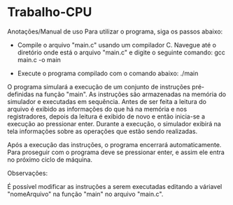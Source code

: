 # Trabalho-CPU
Anotações/Manual de uso
Para utilizar o programa, siga os passos abaixo:

- Compile o arquivo "main.c" usando um compilador C. Navegue até o diretório onde está o arquivo "main.c" e digite o seguinte comando:
   gcc main.c -o main

- Execute o programa compilado com o comando abaixo:
    ./main

O programa simulará a execução de um conjunto de instruções pré-definidas na função "main". As instruções são armazenadas na memória do simulador e executadas em sequência. Antes de ser feita a leitura do arquivo é exibido as informações do que há na memória e nos registradores, depois da leitura é exibido de novo e então inicia-se a execução ao pressionar enter. Durante a execução, o simulador exibirá na tela informações sobre as operações que estão sendo realizadas.

Após a execução das instruções, o programa encerrará automaticamente. Para proseguir com o programa deve se pressionar enter, e assim ele entra no próximo ciclo de máquina.

Observações:

É possível modificar as instruções a serem executadas editando a váriavel "nomeArquivo" na função "main" no arquivo "main.c".
